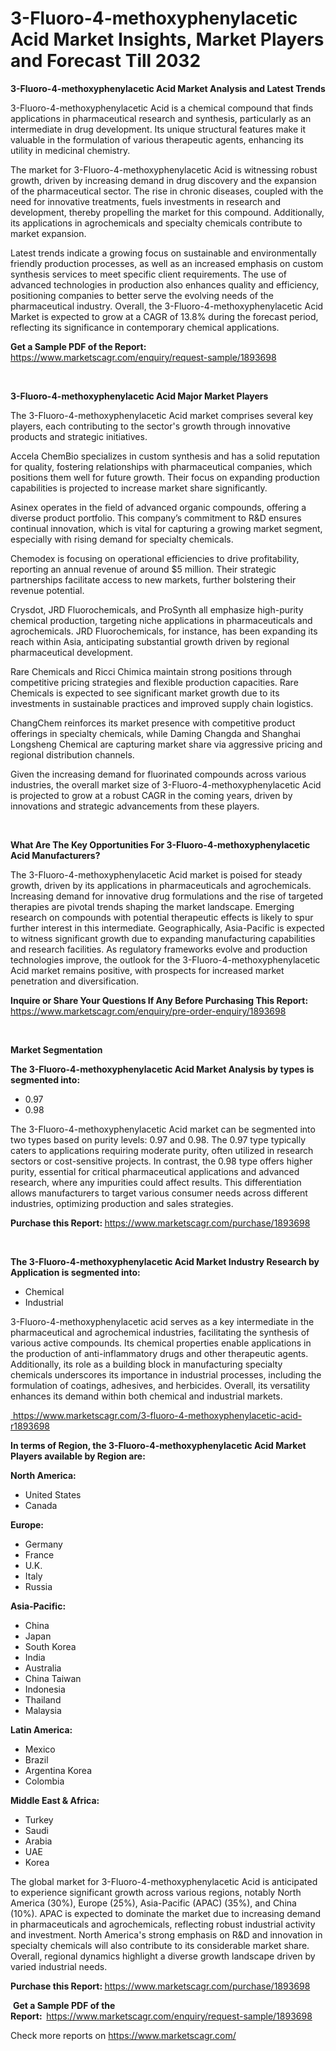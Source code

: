 <p><h1>3-Fluoro-4-methoxyphenylacetic Acid Market Insights, Market Players and Forecast Till 2032</h1></p><p><strong>3-Fluoro-4-methoxyphenylacetic Acid Market Analysis and Latest Trends</strong></p>
<p><p>3-Fluoro-4-methoxyphenylacetic Acid is a chemical compound that finds applications in pharmaceutical research and synthesis, particularly as an intermediate in drug development. Its unique structural features make it valuable in the formulation of various therapeutic agents, enhancing its utility in medicinal chemistry.</p><p>The market for 3-Fluoro-4-methoxyphenylacetic Acid is witnessing robust growth, driven by increasing demand in drug discovery and the expansion of the pharmaceutical sector. The rise in chronic diseases, coupled with the need for innovative treatments, fuels investments in research and development, thereby propelling the market for this compound. Additionally, its applications in agrochemicals and specialty chemicals contribute to market expansion.</p><p>Latest trends indicate a growing focus on sustainable and environmentally friendly production processes, as well as an increased emphasis on custom synthesis services to meet specific client requirements. The use of advanced technologies in production also enhances quality and efficiency, positioning companies to better serve the evolving needs of the pharmaceutical industry. Overall, the 3-Fluoro-4-methoxyphenylacetic Acid Market is expected to grow at a CAGR of 13.8% during the forecast period, reflecting its significance in contemporary chemical applications.</p></p>
<p><strong>Get a Sample PDF of the Report:&nbsp;</strong> <a href="https://www.marketscagr.com/enquiry/request-sample/1893698?utm_campaign=2453&utm_medium=2&utm_source=Github&utm_content=ia&utm_term=03042025&utm_id=3-fluoro-4-methoxyphenylacetic-acid">https://www.marketscagr.com/enquiry/request-sample/1893698</a></p>
<p>&nbsp;</p>
<p><strong>3-Fluoro-4-methoxyphenylacetic Acid Major Market Players</strong></p>
<p><p>The 3-Fluoro-4-methoxyphenylacetic Acid market comprises several key players, each contributing to the sector's growth through innovative products and strategic initiatives. </p><p>Accela ChemBio specializes in custom synthesis and has a solid reputation for quality, fostering relationships with pharmaceutical companies, which positions them well for future growth. Their focus on expanding production capabilities is projected to increase market share significantly.</p><p>Asinex operates in the field of advanced organic compounds, offering a diverse product portfolio. This company’s commitment to R&D ensures continual innovation, which is vital for capturing a growing market segment, especially with rising demand for specialty chemicals.</p><p>Chemodex is focusing on operational efficiencies to drive profitability, reporting an annual revenue of around $5 million. Their strategic partnerships facilitate access to new markets, further bolstering their revenue potential.</p><p>Crysdot, JRD Fluorochemicals, and ProSynth all emphasize high-purity chemical production, targeting niche applications in pharmaceuticals and agrochemicals. JRD Fluorochemicals, for instance, has been expanding its reach within Asia, anticipating substantial growth driven by regional pharmaceutical development.</p><p>Rare Chemicals and Ricci Chimica maintain strong positions through competitive pricing strategies and flexible production capacities. Rare Chemicals is expected to see significant market growth due to its investments in sustainable practices and improved supply chain logistics.</p><p>ChangChem reinforces its market presence with competitive product offerings in specialty chemicals, while Daming Changda and Shanghai Longsheng Chemical are capturing market share via aggressive pricing and regional distribution channels.</p><p>Given the increasing demand for fluorinated compounds across various industries, the overall market size of 3-Fluoro-4-methoxyphenylacetic Acid is projected to grow at a robust CAGR in the coming years, driven by innovations and strategic advancements from these players.</p></p>
<p>&nbsp;</p>
<p><strong>What Are The Key Opportunities For 3-Fluoro-4-methoxyphenylacetic Acid Manufacturers?</strong></p>
<p><p>The 3-Fluoro-4-methoxyphenylacetic Acid market is poised for steady growth, driven by its applications in pharmaceuticals and agrochemicals. Increasing demand for innovative drug formulations and the rise of targeted therapies are pivotal trends shaping the market landscape. Emerging research on compounds with potential therapeutic effects is likely to spur further interest in this intermediate. Geographically, Asia-Pacific is expected to witness significant growth due to expanding manufacturing capabilities and research facilities. As regulatory frameworks evolve and production technologies improve, the outlook for the 3-Fluoro-4-methoxyphenylacetic Acid market remains positive, with prospects for increased market penetration and diversification.</p></p>
<p><strong>Inquire or Share Your Questions If Any Before Purchasing This Report:</strong> <a href="https://www.marketscagr.com/enquiry/pre-order-enquiry/1893698?utm_campaign=2453&utm_medium=2&utm_source=Github&utm_content=ia&utm_term=03042025&utm_id=3-fluoro-4-methoxyphenylacetic-acid">https://www.marketscagr.com/enquiry/pre-order-enquiry/1893698</a></p>
<p>&nbsp;</p>
<p><strong>Market Segmentation</strong></p>
<p><strong>The 3-Fluoro-4-methoxyphenylacetic Acid Market Analysis by types is segmented into:</strong></p>
<p><ul><li>0.97</li><li>0.98</li></ul></p>
<p><p>The 3-Fluoro-4-methoxyphenylacetic Acid market can be segmented into two types based on purity levels: 0.97 and 0.98. The 0.97 type typically caters to applications requiring moderate purity, often utilized in research sectors or cost-sensitive projects. In contrast, the 0.98 type offers higher purity, essential for critical pharmaceutical applications and advanced research, where any impurities could affect results. This differentiation allows manufacturers to target various consumer needs across different industries, optimizing production and sales strategies.</p></p>
<p><strong>Purchase this Report:&nbsp;</strong><a href="https://www.marketscagr.com/purchase/1893698?utm_campaign=2453&utm_medium=2&utm_source=Github&utm_content=ia&utm_term=03042025&utm_id=3-fluoro-4-methoxyphenylacetic-acid">https://www.marketscagr.com/purchase/1893698</a></p>
<p>&nbsp;</p>
<p><strong>The 3-Fluoro-4-methoxyphenylacetic Acid Market Industry Research by Application is segmented into:</strong></p>
<p><ul><li>Chemical</li><li>Industrial</li></ul></p>
<p><p>3-Fluoro-4-methoxyphenylacetic acid serves as a key intermediate in the pharmaceutical and agrochemical industries, facilitating the synthesis of various active compounds. Its chemical properties enable applications in the production of anti-inflammatory drugs and other therapeutic agents. Additionally, its role as a building block in manufacturing specialty chemicals underscores its importance in industrial processes, including the formulation of coatings, adhesives, and herbicides. Overall, its versatility enhances its demand within both chemical and industrial markets.</p></p>
<p><a href="https://www.marketscagr.com/3-fluoro-4-methoxyphenylacetic-acid-r1893698?utm_campaign=2453&utm_medium=2&utm_source=Github&utm_content=ia&utm_term=03042025&utm_id=3-fluoro-4-methoxyphenylacetic-acid">&nbsp;https://www.marketscagr.com/3-fluoro-4-methoxyphenylacetic-acid-r1893698</a></p>
<p><strong>In terms of Region, the 3-Fluoro-4-methoxyphenylacetic Acid Market Players available by Region are:</strong></p>
<p>
    <p> <strong> North America: </strong>
        <ul>
            <li>United States</li>
            <li>Canada</li>
        </ul>
        </p> 
    <p> <strong> Europe: </strong>
        <ul>
            <li>Germany</li>
            <li>France</li>
            <li>U.K.</li>
            <li>Italy</li>
            <li>Russia</li>
        </ul>
        </p> 
    <p> <strong> Asia-Pacific: </strong>
        <ul>
            <li>China</li>
            <li>Japan</li>
            <li>South Korea</li>
            <li>India</li>
            <li>Australia</li>
            <li>China Taiwan</li>
            <li>Indonesia</li>
            <li>Thailand</li>
            <li>Malaysia</li>
        </ul>
        </p> 
    <p> <strong> Latin America: </strong>
        <ul>
            <li>Mexico</li>
            <li>Brazil</li>
            <li>Argentina Korea</li>
            <li>Colombia</li>
        </ul>
        </p> 
    <p> <strong> Middle East & Africa: </strong>
        <ul>
            <li>Turkey</li>
            <li>Saudi</li>
            <li>Arabia</li>
            <li>UAE</li>
            <li>Korea</li>
        </ul>
    </p>
    </p>
<p><p>The global market for 3-Fluoro-4-methoxyphenylacetic Acid is anticipated to experience significant growth across various regions, notably North America (30%), Europe (25%), Asia-Pacific (APAC) (35%), and China (10%). APAC is expected to dominate the market due to increasing demand in pharmaceuticals and agrochemicals, reflecting robust industrial activity and investment. North America's strong emphasis on R&D and innovation in specialty chemicals will also contribute to its considerable market share. Overall, regional dynamics highlight a diverse growth landscape driven by varied industrial needs.</p></p>
<p><strong>Purchase this Report: </strong><a href="https://www.marketscagr.com/purchase/1893698?utm_campaign=2453&utm_medium=2&utm_source=Github&utm_content=ia&utm_term=03042025&utm_id=3-fluoro-4-methoxyphenylacetic-acid">https://www.marketscagr.com/purchase/1893698</a></p>
<p>&nbsp;<strong>Get a Sample PDF of the Report:&nbsp;&nbsp;</strong><a href="https://www.marketscagr.com/enquiry/request-sample/1893698?utm_campaign=2453&utm_medium=2&utm_source=Github&utm_content=ia&utm_term=03042025&utm_id=3-fluoro-4-methoxyphenylacetic-acid">https://www.marketscagr.com/enquiry/request-sample/1893698</a></p>
<p><strong></strong></p>
<p>Check more reports on <a href="https://www.marketscagr.com/?utm_campaign=2453&utm_medium=2&utm_source=Github&utm_content=ia&utm_term=03042025&utm_id=3-fluoro-4-methoxyphenylacetic-acid">https://www.marketscagr.com/</a></p>
